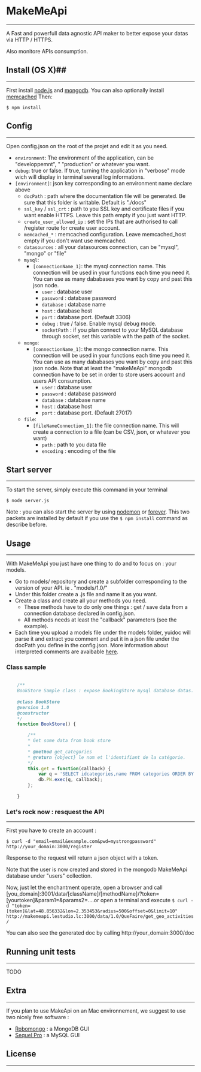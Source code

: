 # MakeMeApi #
---

A Fast and powerfull data agnostic API maker to better expose your datas via HTTP / HTTPS. 

Also monitore APIs consumption.


## Install (OS X)##
---

First install [node.js](http://nodejs.org) and [mongodb](http://docs.mongodb.org/manual/tutorial/install-mongodb-on-os-x/). You can also optionally install [memcached](http://memcached.org/) Then:

	$ npm install
    
## Config ##
---
Open config.json on the root of the projet and edit it as you need.

* `environment`: The environment of the application, can be "developpemnt", " "production" or whatever you want.
* `debug`: true or false. If true, turning the application in "verbose" mode wich will display in terminal several log informations.
* `[environment]`: json key corresponding to an environment name declare above
	* `docPath` : path where the documentation file will be generated. Be sure that this folder is writable. Default is "./docs"
	* `ssl_key` / `ssl_crt` : path to you SSL key and certificate files if you want enable HTTPS. Leave this path empty if you just want HTTP.
	* `create_user_allowed_ip` : set the IPs that are authorised to call /register route for create user account.
	* `memcached_*` : memcached configuration. Leave memcached_host empty if you don't want use memcached.
	* `datasources` : all your datasources connection, can be "mysql", "mongo" or "file"
	* `mysql`:
		* `[connectionName_1]`: the mysql connection name. This connection will be used in your functions each time you need it. You can use as many dababases you want by copy and past this json node.
			* `user` : database user
			* `password` : database password
			* `database` : database name
			* `host` : database host
			* `port` : database port. (Default 3306)
			* `debug` : true / false. Enable mysql debug mode.
			* `socketPath` : if you plan connect to  your MySQL database through socket, set this variable with the path of the socket.
	* `mongo`:
		* `[connectionName_1]`: the mongo connection name. This connection will be used in your functions each time you need it. You can use as many dababases you want by copy and past this json node. Note that at least the "makeMeApi" mongodb connection have to be set in order to store users account and users API consumption.
			* `user` : database user
			* `password` : database password
			* `database` : database name
			* `host` : database host
			* `port` : database port. (Default 27017)
	* `file`:
		* `[fileNameConnection_1]`: the file connection name. This will create a connection to a file (can be CSV, json, or whatever you want)
			* `path` : path to you data file
			* `encoding` : encoding of the file
  

## Start server ##
---
To start the server, simply execute this command in your terminal

	$ node server.js
	
Note : you can also start the server by using [nodemon](https://github.com/remy/nodemon)  or [forever](https://github.com/nodejitsu/forever). This two packets are installed by default if you use the `$ npm install` command as describe before.


## Usage ##
---

With MakeMeApi you just have one thing to do and to focus on : your models. 

* Go to models/ repository and create a subfolder corresponding to the version of your API. ie . "models/1.0/"
* Under this folder create a .js file and name it as you want. 
* Create a class and create all your methods you need. 
	* These methods have to do only one things : get / save data from a connection database declared in config.json.
	* All methods needs at least the "callback" parameters (see the example). 
* Each time you upload a models file under the models folder, yuidoc will parse it and extract you comment and put it in a json file under the docPath you define in the config.json. More information about interpreted comments are avaibable [here](http://yui.github.io/yuidoc/).


### Class sample

```js
	
	/**
	BookStore Sample class : expose BookingStore mysql database datas.
	
	@class BookStore
	@version 1.0
	@constructor
	*/
	function BookStore() {

		/**
		* Get some data from book store
		*
		* @method get_categories
		* @return {object} le nom et l'identifiant de la catégorie.
		*/
		this.get = function(callback) {
			var q = 'SELECT idcategories,name FROM categories ORDER BY name';
			db.PN.exec(q, callback);
		};
	
	}
```
### Let's rock now : resquest the API
---

First you have to create an account : 

	$ curl -d "email=email&example.com&pwd=mystrongpassword" http://your_domain:3000/register

Response to the request will return a json object with a token. 

Note that the user is now created and stored in the mongodb MakeMeApi database under "users" collection.

Now, just let the enchantment operate, open a browser and call [you_domain]:3001/data/[className]/[methodName]/?token=[yourtoken]&param1=&params2=....or open a terminal and execute `$ curl -d "token=[token]&lat=48.856332&lon=2.353453&radius=500&offset=0&limit=10" http://makemeapi.lestudio.lc:3000/data/1.0/QueFaire/get_geo_activities/`

You can also see the generated doc by calling http://your_domain:3000/doc


## Running unit tests
---
TODO


## Extra
---
If you plan to use MakeApi on an Mac environnement, we suggest to use two nicely free software :

* [Robomongo](http://robomongo.org/) : a MongoDB GUI 
* [Sequel Pro](http://www.sequelpro.com) : a MySQL GUI  


## License
---